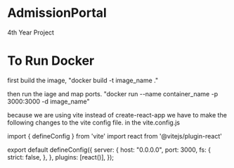 # AdmissionPortal
4th Year Project

# To Run Docker 

first build the image,
"docker build -t image_name ."

then run the iage and map ports.
"docker run --name container_name -p 3000:3000 -d image_name"

because we are using vite instead of create-react-app we have to make the following changes to the vite config file.
in the vite.config.js

import { defineConfig } from 'vite'
import react from '@vitejs/plugin-react'

export default defineConfig({
  server: {
    host: "0.0.0.0",
    port: 3000,
    fs: {
      strict: false,
    },
  },
  plugins: [react()],
});
